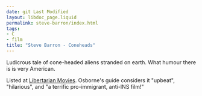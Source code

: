 ```yaml
---
date: git Last Modified
layout: libdoc_page.liquid
permalink: steve-barron/index.html
tags:
- C
- film
title: "Steve Barron - Coneheads"
---
```


Ludicrous tale of cone-headed aliens stranded on earth.  What humour there is is very American.

Listed at <a href="http://libertarianmovies.net/C/Coneheads-1993-.html">Libertarian Movies</a>. Osborne's guide considers it "upbeat",  "hilarious", and "a terrific pro-immigrant, anti-INS film!"